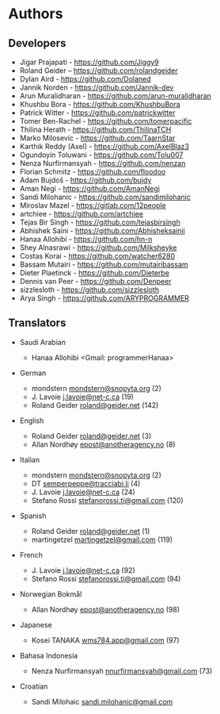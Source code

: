# Authors

## Developers

- Jigar Prajapati - <https://github.com/Jiggy9>
- Roland Geider – <https://github.com/rolandgeider>
- Dylan Aird - <https://github.com/Dolaned>
- Jannik Norden - <https://github.com/Jannik-dev>
- Arun Muralidharan - <https://github.com/arun-muralidharan>
- Khushbu Bora - <https://github.com/KhushbuBora>
- Patrick Witter - <https://github.com/patrickwitter>
- Tomer Ben-Rachel - <https://github.com/tomerpacific>
- Thilina Herath - <https://github.com/ThilinaTCH>
- Marko Milosevic - <https://github.com/TaarnStar>
- Karthik Reddy (Axel) - <https://github.com/AxelBlaz3>
- Ogundoyin Toluwani - <https://github.com/Tolu007>
- Nenza Nurfirmansyah - <https://github.com/nenzan>
- Florian Schmitz - <https://github.com/floodoo>
- Adam Bujdoš - <https://github.com/bujdy>
- Aman Negi - <https://github.com/AmanNegi>
- Sandi Milohanic - <https://github.com/sandimilohanic>
- Miroslav Mazel - <https://gitlab.com/12people>
- artchiee - <https://github.com/artchiee>
- Tejas Bir Singh - <https://github.com/tejasbirsingh>
- Abhishek Saini - <https://github.com/Abhisheksainii>
- Hanaa Allohibi - <https://github.com/hn-n>
- Shey Alnasrawi - <https://github.com/Milksheyke>
- Costas Korai - <https://github.com/watcher6280>
- Bassam Mutairi - <https://github.com/mutairibassam>
- Dieter Plaetinck - <https://github.com/Dieterbe>
- Dennis van Peer - <https://github.com/Denpeer>
- sizzlesloth - <https://github.com/sizzlesloth>
- Arya Singh - <https://github.com/ARYPROGRAMMER>

## Translators

- Saudi Arabian
  - Hanaa Allohibi <Gmail: programmerHanaa>

- German

  - mondstern <mondstern@snopyta.org> (2)
  - J. Lavoie <j.lavoie@net-c.ca> (19)
  - Roland Geider <roland@geider.net> (142)

- English

  - Roland Geider <roland@geider.net> (3)
  - Allan Nordhøy <epost@anotheragency.no> (8)

- Italian

  - mondstern <mondstern@snopyta.org> (2)
  - DT <semperpeppe@tracciabi.li> (4)
  - J. Lavoie <j.lavoie@net-c.ca> (24)
  - Stefano Rossi <stefanorossi.ti@gmail.com> (120)

- Spanish

  - Roland Geider <roland@geider.net> (1)
  - martingetzel <martingetzel@gmail.com> (119)

- French

  - J. Lavoie <j.lavoie@net-c.ca> (92)
  - Stefano Rossi <stefanorossi.ti@gmail.com> (94)

- Norwegian Bokmål

  - Allan Nordhøy <epost@anotheragency.no> (98)

- Japanese

  - Kosei TANAKA <wms784.app@gmail.com> (97)

- Bahasa Indonesia

  - Nenza Nurfirmansyah <nnurfirmansyah@gmail.com> (73)

- Croatian

  - Sandi Milohaic <sandi.milohanic@gmail.com>
